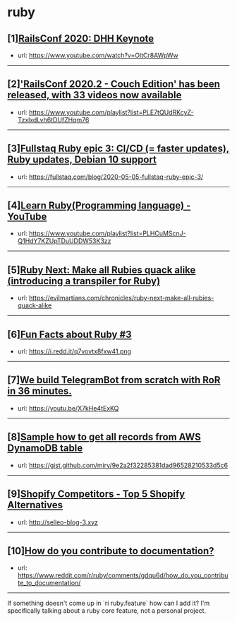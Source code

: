 # ruby
## [1][RailsConf 2020: DHH Keynote](https://www.reddit.com/r/ruby/comments/gdnqxs/railsconf_2020_dhh_keynote/)
- url: https://www.youtube.com/watch?v=OltCr8AWpWw
---

## [2]['RailsConf 2020.2 - Couch Edition' has been released, with 33 videos now available](https://www.reddit.com/r/ruby/comments/gdsw8y/railsconf_20202_couch_edition_has_been_released/)
- url: https://www.youtube.com/playlist?list=PLE7tQUdRKcyZ-TzxlxdLvh6tDUfZHqm76
---

## [3][Fullstaq Ruby epic 3: CI/CD (= faster updates), Ruby updates, Debian 10 support](https://www.reddit.com/r/ruby/comments/gdudsy/fullstaq_ruby_epic_3_cicd_faster_updates_ruby/)
- url: https://fullstaq.com/blog/2020-05-05-fullstaq-ruby-epic-3/
---

## [4][Learn Ruby(Programming language) - YouTube](https://www.reddit.com/r/ruby/comments/gdutuo/learn_rubyprogramming_language_youtube/)
- url: https://www.youtube.com/playlist?list=PLHCuMScnJ-Q1HdY7KZUpTDuUDDW53K3zz
---

## [5][Ruby Next: Make all Rubies quack alike (introducing a transpiler for Ruby)](https://www.reddit.com/r/ruby/comments/gdf8pz/ruby_next_make_all_rubies_quack_alike_introducing/)
- url: https://evilmartians.com/chronicles/ruby-next-make-all-rubies-quack-alike
---

## [6][Fun Facts about Ruby #3](https://www.reddit.com/r/ruby/comments/gdvk8o/fun_facts_about_ruby_3/)
- url: https://i.redd.it/q7vovtx8fxw41.png
---

## [7][We build TelegramBot from scratch with RoR in 36 minutes.](https://www.reddit.com/r/ruby/comments/gdujmi/we_build_telegrambot_from_scratch_with_ror_in_36/)
- url: https://youtu.be/X7kHe4tExKQ
---

## [8][Sample how to get all records from AWS DynamoDB table](https://www.reddit.com/r/ruby/comments/gdwvz5/sample_how_to_get_all_records_from_aws_dynamodb/)
- url: https://gist.github.com/miry/9e2a2f32285381dad96528210533d5c6
---

## [9][Shopify Competitors - Top 5 Shopify Alternatives](https://www.reddit.com/r/ruby/comments/gdwdak/shopify_competitors_top_5_shopify_alternatives/)
- url: http://selleo-blog-3.xyz
---

## [10][How do you contribute to documentation?](https://www.reddit.com/r/ruby/comments/gdqu6d/how_do_you_contribute_to_documentation/)
- url: https://www.reddit.com/r/ruby/comments/gdqu6d/how_do_you_contribute_to_documentation/
---
If something doesn't come up in \`ri ruby.feature\` how can I add it? I'm specifically talking about a ruby core feature, not a personal project.
